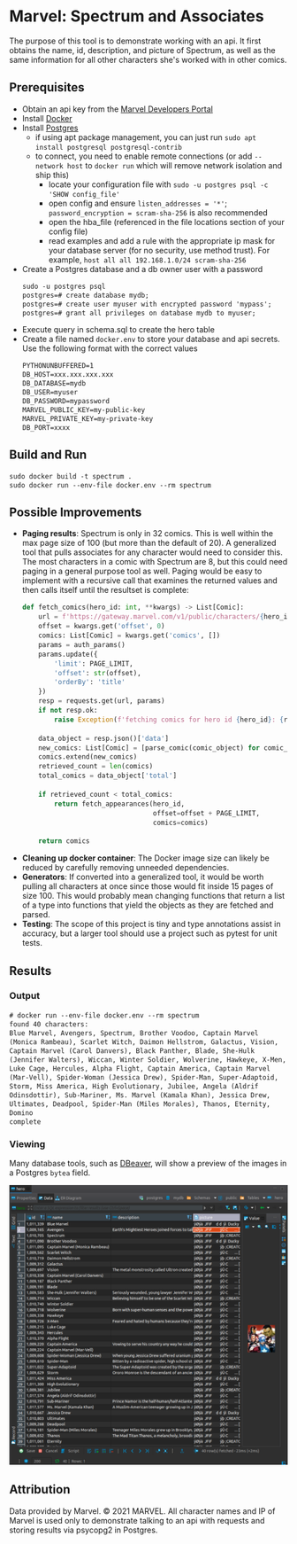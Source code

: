 # Marvel: Spectrum and Associates

The purpose of this tool is to demonstrate working with an api. It first obtains the name, id, description, and picture of Spectrum, as well as the same information for all other characters she's worked with in other comics.

## Prerequisites

 - Obtain an api key from the [Marvel Developers Portal](https://developer.marvel.com/) 
 - Install [Docker](https://docs.docker.com/get-docker/)
 - Install [Postgres](https://www.postgresql.org/download/)
   - if using apt package management, you can just run `sudo apt install postgresql postgresql-contrib`
   - to connect, you need to enable remote connections (or add `--network host` to `docker run` which will remove network isolation and ship this)
     - locate your configuration file with `sudo -u postgres psql -c 'SHOW config_file'`
     - open config and ensure `listen_addresses = '*'`; `password_encryption = scram-sha-256` is also recommended
     - open the hba_file (referenced in the file locations section of your config file)
     - read examples and add a rule with the appropriate ip mask for your database server (for no security, use method trust). For example, `host all all 192.168.1.0/24 scram-sha-256`
 - Create a Postgres database and a db owner user with a password
    ```
    sudo -u postgres psql
    postgres=# create database mydb;
    postgres=# create user myuser with encrypted password 'mypass';
    postgres=# grant all privileges on database mydb to myuser;
    ```
 - Execute query in schema.sql to create the hero table
 - Create a file named `docker.env` to store your database and api secrets. Use the 
following format with the correct values
    ```
    PYTHONUNBUFFERED=1
    DB_HOST=xxx.xxx.xxx.xxx
    DB_DATABASE=mydb
    DB_USER=myuser
    DB_PASSWORD=mypassword
    MARVEL_PUBLIC_KEY=my-public-key
    MARVEL_PRIVATE_KEY=my-private-key
    DB_PORT=xxxx
    ```
   
## Build and Run

```
sudo docker build -t spectrum .
sudo docker run --env-file docker.env --rm spectrum
```

## Possible Improvements

 - **Paging results**: Spectrum is only in 32 comics. This is well within the max page size of 100 (but more than the default of 20). A generalized tool that pulls associates for any character would need to consider this. The most characters in a comic with Spectrum are 8, but this could need paging in a general purpose tool as well. Paging would be easy to implement with a recursive call that examines the returned values and then calls itself until the resultset is complete:
    ```python
    def fetch_comics(hero_id: int, **kwargs) -> List[Comic]:
        url = f'https://gateway.marvel.com/v1/public/characters/{hero_id}/comics'
        offset = kwargs.get('offset', 0)
        comics: List[Comic] = kwargs.get('comics', [])
        params = auth_params()
        params.update({
            'limit': PAGE_LIMIT,
            'offset': str(offset),
            'orderBy': 'title'
        })
        resp = requests.get(url, params)
        if not resp.ok:
            raise Exception(f'fetching comics for hero id {hero_id}: {resp.text}')
    
        data_object = resp.json()['data']
        new_comics: List[Comic] = [parse_comic(comic_object) for comic_object in data_object['results']]
        comics.extend(new_comics)
        retrieved_count = len(comics)
        total_comics = data_object['total']
    
        if retrieved_count < total_comics:
            return fetch_appearances(hero_id,
                                     offset=offset + PAGE_LIMIT,
                                     comics=comics)
    
        return comics
    ```
 - **Cleaning up docker container**: The Docker image size can likely be reduced by carefully removing unneeded dependencies.
 - **Generators**: If converted into a generalized tool, it would be worth pulling all characters at once since those would fit inside 15 pages of size 100. This would probably mean changing functions that return a list of a type into functions that yield the objects as they are fetched and parsed.
 - **Testing**: The scope of this project is tiny and type annotations assist in accuracy, but a larger tool should use a project such as pytest for unit tests. 

## Results

### Output

```
# docker run --env-file docker.env --rm spectrum
found 40 characters:
Blue Marvel, Avengers, Spectrum, Brother Voodoo, Captain Marvel (Monica Rambeau), Scarlet Witch, Daimon Hellstrom, Galactus, Vision, Captain Marvel (Carol Danvers), Black Panther, Blade, She-Hulk (Jennifer Walters), Wiccan, Winter Soldier, Wolverine, Hawkeye, X-Men, Luke Cage, Hercules, Alpha Flight, Captain America, Captain Marvel (Mar-Vell), Spider-Woman (Jessica Drew), Spider-Man, Super-Adaptoid, Storm, Miss America, High Evolutionary, Jubilee, Angela (Aldrif Odinsdottir), Sub-Mariner, Ms. Marvel (Kamala Khan), Jessica Drew, Ultimates, Deadpool, Spider-Man (Miles Morales), Thanos, Eternity, Domino
complete
```

### Viewing

Many database tools, such as [DBeaver](https://dbeaver.io/), will show a preview of the images in a Postgres `bytea` field.

![DBeaver](db.png)

## Attribution

Data provided by Marvel. © 2021 MARVEL. All character names and IP of Marvel is used only to demonstrate talking to an api with requests and storing results via psycopg2 in Postgres. 